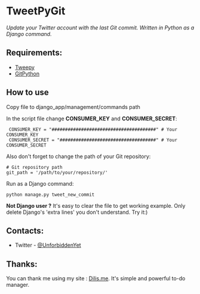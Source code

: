 TweetPyGit
==========
*Update your Twitter account with the last Git commit. Written in Python as a Django command.*

Requirements: 
----
* [Tweepy](https://github.com/tweepy/tweepy)
* [GitPython](https://github.com/gitpython-developers/GitPython)

How to use
----
Copy file to django_app/management/commands path

In the script file change **CONSUMER_KEY** and **CONSUMER_SECRET**:

     CONSUMER_KEY = "#######################################" # Your CONSUMER_KEY
     CONSUMER_SECRET = "####################################" # Your CONSUMER_SECRET
     
Also don't forget to change the path of your Git repository:

    # Git repository path
    git_path = '/path/to/your/repository/'
     
     
Run as a Django command:

    python manage.py tweet_new_commit

**Not Django user ?** It's easy to clear the file to get working example. Only delete Django's 'extra lines' you don't understand. Try it:)

Contacts:
----
* Twitter - [@UnforbiddenYet](https://twitter.com/UnforbiddenYet)

Thanks:
----
You can thank me using my site :  [Dilis.me](http://dilis.me). It's simple and powerful to-do manager.
    
      

	
